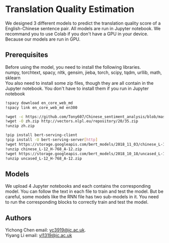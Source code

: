 # Translation Quality Estimation
We designed 3 different models to predict the translation quality score of a English-Chinese sentence pair. All models are run in Jupyter notebook. We recommand you to use Colab if you don't have a GPU in your device. Because our models are run in GPU.
## Prerequisites
Before using the model, you need to install the following libraries.<br/>
numpy, torchtext, spacy, nltk, gensim, jieba, torch, scipy, tqdm, urllib, math, sklearn<br/>
You also need to install some zip files, though they are all contain in the Jupyter notebook. You don't have to install them if you run in Jupyter notebook<br/>
```bash
!spacy download en_core_web_md
!spacy link en_core_web_md en300

!wget -c https://github.com/Tony607/Chinese_sentiment_analysis/blob/master/data/chinese_stop_words.txt
!wget -O zh.zip http://vectors.nlpl.eu/repository/20/35.zip
!unzip zh.zip 

!pip install bert-serving-client
!pip install -U bert-serving-server[http]
!wget https://storage.googleapis.com/bert_models/2018_11_03/chinese_L-12_H-768_A-12.zip
!unzip chinese_L-12_H-768_A-12.zip
!wget https://storage.googleapis.com/bert_models/2018_10_18/uncased_L-12_H-768_A-12.zip
!unzip uncased_L-12_H-768_A-12.zip
```
## Models
We upload 4 Jupyter notebooks and each contains the corresponding model. You can follow the text in each file to train and test the model. But be careful, some models like the RNN file has two sub-models in it. You need to run the corresponding blocks to correctly train and test the model.

## Authors
Yichong Chen email: yc3919@ic.ac.uk.<br/>
Yiyang Li email: yl1319@ic.ac.uk<br/>
